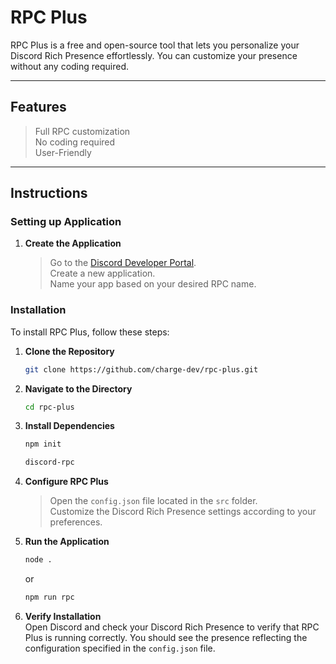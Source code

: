 # RPC Plus

RPC Plus is a free and open-source tool that lets you personalize your Discord Rich Presence effortlessly. You can customize your presence without any coding required.

---

## Features
> Full RPC customization<br>
> No coding required<br>
> User-Friendly

---

## Instructions

### Setting up Application

1. **Create the Application**
   > Go to the [Discord Developer Portal](https://discord.com/developers/applications).<br>
   > Create a new application.<br>
   > Name your app based on your desired RPC name.<br>

### Installation

To install RPC Plus, follow these steps:

1. **Clone the Repository**
   ```bash
   git clone https://github.com/charge-dev/rpc-plus.git
   ```

2. **Navigate to the Directory**
   ```bash
   cd rpc-plus
   ```

3. **Install Dependencies**
   ```bash
   npm init
   ```
   ```bash
   discord-rpc
   ```

4. **Configure RPC Plus**
   > Open the `config.json` file located in the `src` folder.<br>
   > Customize the Discord Rich Presence settings according to your preferences.

5. **Run the Application**
   ```bash
   node .
   ```
   or
   ```bash
   npm run rpc
   ```

7. **Verify Installation**<br>
   Open Discord and check your Discord Rich Presence to verify that RPC Plus is running correctly. You should see the presence reflecting the configuration specified in the `config.json` file.

### 

